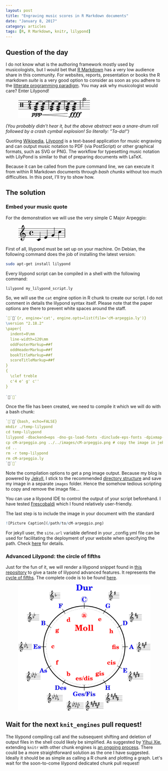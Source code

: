 ```yaml
---
layout: post
title: "Engraving music scores in R Markdown documents"
date: "January 8, 2017"
category: articles
tags: [R, R Markdown, knitr, lilypond]
---
```





## Question of the day

I do not know what is the authoring framework mostly used by musicologists, but I would bet that [R Markdown](http://rmarkdown.rstudio.com/index.html) has a very low audience share in this community. For websites, reports, presentation or books the R markdown *suite* is a very good option to consider as soon as you adhere to the [litterate programming paradigm](https://en.wikipedia.org/wiki/Literate_programming). You may ask why musicologist would care? Enter Lilypond!





<!--
![](/{{ site.url }}/images/snare-drum-roll.png)
-->

<div class="center">
  <figure>
    <a href="/images/cycle-fifth.png"><img src="/images/snare-drum-roll.png"></a>
  </figure>
</div>



_(You probably didn't hear it, but the above abstract was a snare-drum roll followed by a crash cymbal explosion! So literally: "Ta-da!")_

Quoting [Wikipedia](https://en.wikipedia.org/wiki/LilyPond), [Lilypond](http://lilypond.org/) is a text-based application for music engraving and can output music notation to PDF (via PostScript) or other graphical formats, such as SVG or PNG. The workflow for typesetting music notation with LilyPond is similar to that of preparing documents with LaTeX.

Because it can be called from the pure command line, we can execute it from within R Markdown documents through *bash chunks* without too much difficulties. In this post, I'll try to show how. 


## The solution
### Embed your music quote 

For the demonstration we will use the very simple C Major Arpeggio: 




<!--
![](/{{ site.url }}/images/cM-arpeggio.png)
-->

<div class="center">
  <figure>
    <a href="/images/cM-arpeggio.png"><img src="/images/cM-arpeggio.png"></a>
  </figure>
</div>




First of all, lilypond must be set up on your machine. On Debian, the following command does the job of installing the latest version:


```bash
sudo apt-get install lilypond 
```

Every lilypond script can be compiled in a shell with the following command: 



```bash
lilypond my_lilypond_script.ly
```

So, we will use the `cat` engine option in R chunk to create our script. I do not comment in details the lilypond syntax itself. Please note that the paper options are there to prevent white spaces around the staff.


```r
```{r, engine='cat', engine.opts=list(file='cM-arpeggio.ly')} 
\version "2.18.2"
\paper{
  indent=0\mm
  line-width=120\mm
  oddFooterMarkup=##f
  oddHeaderMarkup=##f
  bookTitleMarkup=##f
  scoreTitleMarkup=##f
}
{
  \clef treble
  c'4 e' g' c''
}

```
```

Once the file has been created, we need to compile it which we will do with a bash chunk: 

```r
```{bash, echo=FALSE}
mkdir ./temp-lilypond
cd temp-lilypond
lilypond -dbackend=eps -dno-gs-load-fonts -dinclude-eps-fonts -dpixmap-format=pngalpha --png ../cM-arpeggio.ly &>all.log
cp cM-arpeggio.png ../../images/cM-arpeggio.png # copy the image in jekyll images directory 
cd ..
rm -r temp-lilypond
rm cM-arpeggio.ly
```
```
Note the compilation options to get a png image output. Because my blog is powered by [Jekyll](https://jekyllrb.com/), I stick to the recommended [directory structure](https://jekyllrb.com/docs/structure/) and save my image in a separate `images` folder. Hence the somehow tedious scripting to copy and remove the image file... 

You can use a lilypond IDE to control the output of your script beforehand. I have tested [Frescobaldi](http://frescobaldi.org/) which I found relatively user-friendly. 

The last step is to include the image in your document with the standard 


```r
![Picture Caption](/path/to/cM-arpeggio.png)
```

For jekyll user, the `site.url` variable defined in your _config.yml file can be used for facilitating the deployment of your website when specifying the path. Check [here](https://jekyllrb.com/docs/posts/#including-images-and-resources) for details. 


### Advanced Lilypond: the circle of fifths

Just for the fun of it, we will render a lilypond snippet found in [this repository](https://lsr.di.unimi.it/) to give a taste of lilypond advanced features. It represents the [cycle of fifths](https://en.wikipedia.org/wiki/Circle_of_fifths).
The complete code is to be found [here](https://lsr.di.unimi.it/form.php?type=snippet;id=1040;rld=m_snippet). 







<div class="center">
  <figure>
    <a href="/images/cycle-fifth.png"><img src="/images/cycle-fifth.png"></a>
  </figure>
</div>


## Wait for the next `knit_engines` pull request!

The lilypond compiling call and the subsequent shifting and deletion of output files in the shell could likely be simplified. As suggested by [Yihui Xie](https://yihui.name/knitr/demo/engines/), extending `knitr` with other chunk engines is [an ongoing process](https://github.com/yihui/knitr/blob/master/R/engine.R). There could be a more straightforward solution as the one I have suggested. Ideally it should be as simple as calling a R chunk and plotting a graph. Let's wait for the soon-to-come lilypond dedicated chunk pull request!



